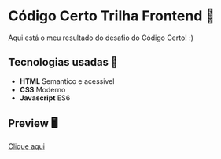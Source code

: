 # Código Certo Trilha Frontend 🚀

Aqui está o meu resultado do desafio do Código Certo! :)

## Tecnologias usadas 🚧

- **HTML** Semantico e acessivel
- **CSS** Moderno
- **Javascript** ES6

## Preview 🖥️

[Clique aqui](https://eucaue.github.io/codigo-certo/)
